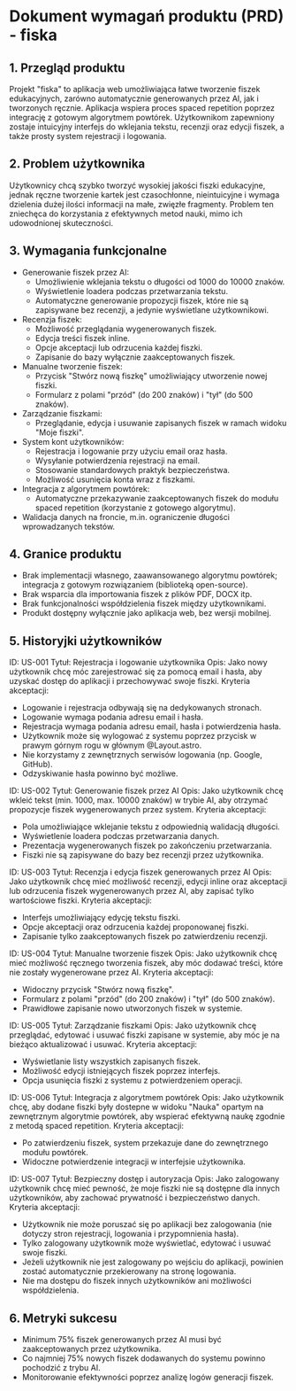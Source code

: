 # Dokument wymagań produktu (PRD) - fiska

## 1. Przegląd produktu

Projekt "fiska" to aplikacja web umożliwiająca łatwe tworzenie fiszek edukacyjnych, zarówno automatycznie generowanych przez AI, jak i tworzonych ręcznie. Aplikacja wspiera proces spaced repetition poprzez integrację z gotowym algorytmem powtórek. Użytkownikom zapewniony zostaje intuicyjny interfejs do wklejania tekstu, recenzji oraz edycji fiszek, a także prosty system rejestracji i logowania.

## 2. Problem użytkownika

Użytkownicy chcą szybko tworzyć wysokiej jakości fiszki edukacyjne, jednak ręczne tworzenie kartek jest czasochłonne, nieintuicyjne i wymaga dzielenia dużej ilości informacji na małe, zwięzłe fragmenty. Problem ten zniechęca do korzystania z efektywnych metod nauki, mimo ich udowodnionej skuteczności.

## 3. Wymagania funkcjonalne

- Generowanie fiszek przez AI:
  - Umożliwienie wklejania tekstu o długości od 1000 do 10000 znaków.
  - Wyświetlenie loadera podczas przetwarzania tekstu.
  - Automatyczne generowanie propozycji fiszek, które nie są zapisywane bez recenzji, a jedynie wyświetlane użytkownikowi.
- Recenzja fiszek:
  - Możliwość przeglądania wygenerowanych fiszek.
  - Edycja treści fiszek inline.
  - Opcje akceptacji lub odrzucenia każdej fiszki.
  - Zapisanie do bazy wyłącznie zaakceptowanych fiszek.
- Manualne tworzenie fiszek:
  - Przycisk "Stwórz nową fiszkę" umożliwiający utworzenie nowej fiszki.
  - Formularz z polami "przód" (do 200 znaków) i "tył" (do 500 znaków).
- Zarządzanie fiszkami:
  - Przeglądanie, edycja i usuwanie zapisanych fiszek w ramach widoku "Moje fiszki".
- System kont użytkowników:
  - Rejestracja i logowanie przy użyciu email oraz hasła.
  - Wysyłanie potwierdzenia rejestracji na email.
  - Stosowanie standardowych praktyk bezpieczeństwa.
  - Możliwość usunięcia konta wraz z fiszkami.
- Integracja z algorytmem powtórek:
  - Automatyczne przekazywanie zaakceptowanych fiszek do modułu spaced repetition (korzystanie z gotowego algorytmu).
- Walidacja danych na froncie, m.in. ograniczenie długości wprowadzanych tekstów.

## 4. Granice produktu

- Brak implementacji własnego, zaawansowanego algorytmu powtórek; integracja z gotowym rozwiązaniem (biblioteką open-source).
- Brak wsparcia dla importowania fiszek z plików PDF, DOCX itp.
- Brak funkcjonalności współdzielenia fiszek między użytkownikami.
- Produkt dostępny wyłącznie jako aplikacja web, bez wersji mobilnej.

## 5. Historyjki użytkowników

ID: US-001
Tytuł: Rejestracja i logowanie użytkownika
Opis: Jako nowy użytkownik chcę móc zarejestrować się za pomocą email i hasła, aby uzyskać dostęp do aplikacji i przechowywać swoje fiszki.
Kryteria akceptacji:

- Logowanie i rejestracja odbywają się na dedykowanych stronach.
- Logowanie wymaga podania adresu email i hasła.
- Rejestracja wymaga podania adresu email, hasła i potwierdzenia hasła.
- Użytkownik może się wylogować z systemu poprzez przycisk w prawym górnym rogu w głównym @Layout.astro.
- Nie korzystamy z zewnętrznych serwisów logowania (np. Google, GitHub).
- Odzyskiwanie hasła powinno być możliwe.

ID: US-002
Tytuł: Generowanie fiszek przez AI
Opis: Jako użytkownik chcę wkleić tekst (min. 1000, max. 10000 znaków) w trybie AI, aby otrzymać propozycje fiszek wygenerowanych przez system.
Kryteria akceptacji:

- Pola umożliwiające wklejanie tekstu z odpowiednią walidacją długości.
- Wyświetlenie loadera podczas przetwarzania danych.
- Prezentacja wygenerowanych fiszek po zakończeniu przetwarzania.
- Fiszki nie są zapisywane do bazy bez recenzji przez użytkownika.

ID: US-003
Tytuł: Recenzja i edycja fiszek generowanych przez AI
Opis: Jako użytkownik chcę mieć możliwość recenzji, edycji inline oraz akceptacji lub odrzucenia fiszek wygenerowanych przez AI, aby zapisać tylko wartościowe fiszki.
Kryteria akceptacji:

- Interfejs umożliwiający edycję tekstu fiszki.
- Opcje akceptacji oraz odrzucenia każdej proponowanej fiszki.
- Zapisanie tylko zaakceptowanych fiszek po zatwierdzeniu recenzji.

ID: US-004
Tytuł: Manualne tworzenie fiszek
Opis: Jako użytkownik chcę mieć możliwość ręcznego tworzenia fiszek, aby móc dodawać treści, które nie zostały wygenerowane przez AI.
Kryteria akceptacji:

- Widoczny przycisk "Stwórz nową fiszkę".
- Formularz z polami "przód" (do 200 znaków) i "tył" (do 500 znaków).
- Prawidłowe zapisanie nowo utworzonych fiszek w systemie.

ID: US-005
Tytuł: Zarządzanie fiszkami
Opis: Jako użytkownik chcę przeglądać, edytować i usuwać fiszki zapisane w systemie, aby móc je na bieżąco aktualizować i usuwać.
Kryteria akceptacji:

- Wyświetlanie listy wszystkich zapisanych fiszek.
- Możliwość edycji istniejących fiszek poprzez interfejs.
- Opcja usunięcia fiszki z systemu z potwierdzeniem operacji.

ID: US-006
Tytuł: Integracja z algorytmem powtórek
Opis: Jako użytkownik chcę, aby dodane fiszki były dostepne w widoku "Nauka" opartym na zewnętrznym algorytmie powtórek, aby wspierać efektywną naukę zgodnie z metodą spaced repetition.
Kryteria akceptacji:

- Po zatwierdzeniu fiszek, system przekazuje dane do zewnętrznego modułu powtórek.
- Widoczne potwierdzenie integracji w interfejsie użytkownika.

ID: US-007
Tytuł: Bezpieczny dostęp i autoryzacja
Opis: Jako zalogowany użytkownik chcę mieć pewność, że moje fiszki nie są dostępne dla innych użytkowników, aby zachować prywatność i bezpieczeństwo danych.
Kryteria akceptacji:

- Użytkownik nie może poruszać się po aplikacji bez zalogowania (nie dotyczy stron rejestracji, logowania i przypomnienia hasła).
- Tylko zalogowany użytkownik może wyświetlać, edytować i usuwać swoje fiszki.
- Jeżeli użytkownik nie jest zalogowany po wejściu do aplikacji, powinien zostać automatycznie przekierowany na stronę logowania.
- Nie ma dostępu do fiszek innych użytkowników ani możliwości współdzielenia.

## 6. Metryki sukcesu

- Minimum 75% fiszek generowanych przez AI musi być zaakceptowanych przez użytkownika.
- Co najmniej 75% nowych fiszek dodawanych do systemu powinno pochodzić z trybu AI.
- Monitorowanie efektywności poprzez analizę logów generacji fiszek.
